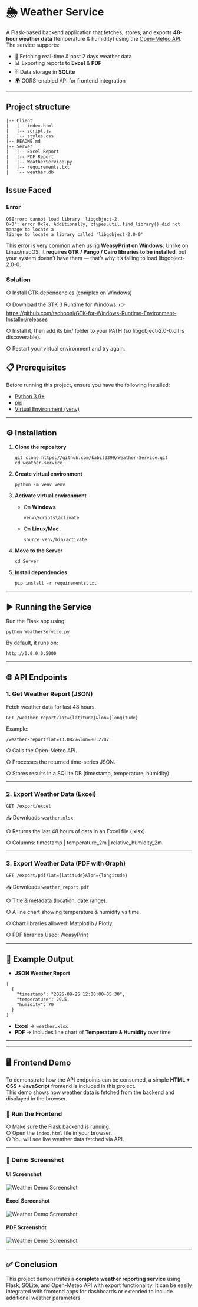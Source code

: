 
# 🌦 Weather Service  

A Flask-based backend application that fetches, stores, and exports **48-hour weather data** (temperature & humidity) using the [Open-Meteo API](https://open-meteo.com/).  
The service supports:  
- 📡 Fetching real-time & past 2 days weather data  
- 📊 Exporting reports to **Excel** & **PDF**  
- 🗄 Data storage in **SQLite**  
- 🌍 CORS-enabled API for frontend integration  

---

## Project structure
````
|-- Client
|   |-- index.html
|   |-- script.js
|   `-- styles.css
|-- README.md
|-- Server
|   |-- Excel Report
|   |-- PDF Report
|   |-- WeatherService.py
|   |-- requirements.txt
|   `-- weather.db

````
## Issue Faced

### Error

````
OSError: cannot load library 'libgobject-2.
0-0': error 0x7e. Additionally, ctypes.util.find_library() did not manage to locate a
librge to locate a library called 'libgobject-2.0-0'
````
This error is very common when using **WeasyPrint on Windows**. Unlike on Linux/macOS, it **requires GTK / Pango / Cairo libraries to be installed**, but your system doesn’t have them — that’s why it’s failing to load libgobject-2.0-0.


### Solution

○  Install GTK dependencies (complex on Windows)

○ Download the GTK 3 Runtime for Windows:
👉 https://github.com/tschoonj/GTK-for-Windows-Runtime-Environment-Installer/releases

○ Install it, then add its bin/ folder to your PATH (so libgobject-2.0-0.dll is discoverable).

○ Restart your virtual environment and try again.

## 📋 Prerequisites  

Before running this project, ensure you have the following installed:  

- [Python 3.9+](https://www.python.org/downloads/)  
- [pip](https://pip.pypa.io/en/stable/installation/)  
- [Virtual Environment (venv)](https://docs.python.org/3/library/venv.html)  

---

## ⚙️ Installation  

1. **Clone the repository**  
   ```
   git clone https://github.com/kabil3399/Weather-Service.git
   cd weather-service
   ```

2. **Create virtual environment**

   ```
   python -m venv venv
   ```

3. **Activate virtual environment**

   * On **Windows**

     ```
     venv\Scripts\activate
     ```
   * On **Linux/Mac**

     ```
     source venv/bin/activate
     ```

4. **Move to the Server**

   ```
   cd Server
   ```

5. **Install dependencies**

   ```
   pip install -r requirements.txt
   ```

---

## ▶️ Running the Service

Run the Flask app using:

```
python WeatherService.py
```

By default, it runs on:

```
http://0.0.0.0:5000
```

---

## 🌐 API Endpoints

### 1. Get Weather Report (JSON)

Fetch weather data for last 48 hours.

```
GET /weather-report?lat={latitude}&lon={longitude}
```

Example:

```
/weather-report?lat=13.0827&lon=80.2707
```
○ Calls the Open-Meteo API.

○ Processes the returned time-series JSON.

○ Stores results in a SQLite DB (timestamp, temperature, humidity).

---

### 2. Export Weather Data (Excel)

```
GET /export/excel
```

📥 Downloads `weather.xlsx`

○ Returns the last 48 hours of data in an Excel file (.xlsx).

○ Columns: timestamp | temperature_2m | relative_humidity_2m.

---

### 3. Export Weather Data (PDF with Graph)

```
GET /export/pdf?lat={latitude}&lon={longitude}
```

📥 Downloads `weather_report.pdf`

○ Title & metadata (location, date range).

○ A line chart showing temperature & humidity vs time.

○ Chart libraries allowed: Matplotlib / Plotly.

○ PDF libraries Used: WeasyPrint

---

## 📌 Example Output

* **JSON Weather Report**

```
[
  {
    "timestamp": "2025-08-25 12:00:00+05:30",
    "temperature": 29.5,
    "humidity": 70
  }
]
```

* **Excel** → `weather.xlsx`
* **PDF** → Includes line chart of **Temperature & Humidity** over time

---
---

## 🖥️ Frontend Demo  

To demonstrate how the API endpoints can be consumed, a simple **HTML + CSS + JavaScript** frontend is included in this project.  
This demo shows how weather data is fetched from the backend and displayed in the browser.  

### 🚀 Run the Frontend  

○  Make sure the Flask backend is running.  
○  Open the `index.html` file in your browser.  
○  You will see live weather data fetched via API.  

---

### 📸 Demo Screenshot  

#### UI Screenshot

![Weather Demo Screenshot](./assets/ss.png)  

#### Excel Screenshot
![Weather Demo Screenshot](./assets/Excelss.png) 

#### PDF Screenshot
![Weather Demo Screenshot](./assets/pdfss.png) 


---



## ✅ Conclusion

This project demonstrates a **complete weather reporting service** using Flask, SQLite, and Open-Meteo API with export functionality.
It can be easily integrated with frontend apps for dashboards or extended to include additional weather parameters.



